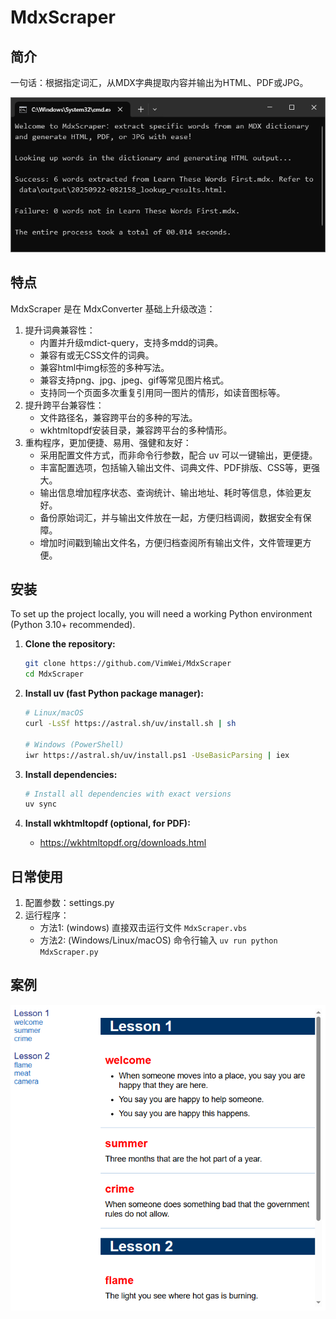 # MdxScraper

## 简介

一句话：根据指定词汇，从MDX字典提取内容并输出为HTML、PDF或JPG。

![截图](lib/images/screenshot.png)

## 特点

MdxScraper 是在 MdxConverter 基础上升级改造：

1. 提升词典兼容性：
    * 内置并升级mdict-query，支持多mdd的词典。
    * 兼容有或无CSS文件的词典。
    * 兼容html中img标签的多种写法。
    * 兼容支持png、jpg、jpeg、gif等常见图片格式。
    * 支持同一个页面多次重复引用同一图片的情形，如读音图标等。
2. 提升跨平台兼容性：
    * 文件路径名，兼容跨平台的多种的写法。
    * wkhtmltopdf安装目录，兼容跨平台的多种情形。
3. 重构程序，更加便捷、易用、强健和友好：
    * 采用配置文件方式，而非命令行参数，配合 uv 可以一键输出，更便捷。
    * 丰富配置选项，包括输入输出文件、词典文件、PDF排版、CSS等，更强大。
    * 输出信息增加程序状态、查询统计、输出地址、耗时等信息，体验更友好。
    * 备份原始词汇，并与输出文件放在一起，方便归档调阅，数据安全有保障。
    * 增加时间戳到输出文件名，方便归档查阅所有输出文件，文件管理更方便。

## 安装

To set up the project locally, you will need a working Python environment (Python 3.10+ recommended).

1. **Clone the repository:**
   ```bash
   git clone https://github.com/VimWei/MdxScraper
   cd MdxScraper
   ```

2. **Install uv (fast Python package manager):**
   ```bash
   # Linux/macOS
   curl -LsSf https://astral.sh/uv/install.sh | sh

   # Windows (PowerShell)
   iwr https://astral.sh/uv/install.ps1 -UseBasicParsing | iex
   ```

3. **Install dependencies:**
   ```bash
   # Install all dependencies with exact versions
   uv sync
   ```

4. **Install wkhtmltopdf (optional, for PDF):**
   * https://wkhtmltopdf.org/downloads.html

## 日常使用

1. 配置参数：settings.py
2. 运行程序：
    * 方法1: (windows) 直接双击运行文件 `MdxScraper.vbs`
    * 方法2: (Windows/Linux/macOS) 命令行输入 `uv run python MdxScraper.py`

## 案例

![输出 html](lib/images/html.png)
